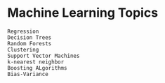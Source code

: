 # Machine Learning Topics
```
Regression
Decision Trees
Random Forests
Clustering
Support Vector Machines
k-nearest neighbor
Boosting ALgorithms
Bias-Variance
```

